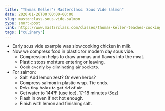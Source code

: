 ```yaml
---
title: "Thomas Keller's Masterclass: Sous Vide Salmon"
date: 2020-01-26T00:00:00-00:00
slug: masterclass-sous-vide-salmon
type: short-post
link: https://www.masterclass.com/classes/thomas-keller-teaches-cooking-techniques-iii-seafood-sous-vide-and-desserts
tags: ["culinary"]
---
```


* Early sous vide example was slow cooking chicken in milk.
* Now we compress food in plastic for modern day sous vide.
    * Compression helps to draw aromas and flavors into the meat.
    * Plastic stops moisture entering or leaving.
    * Cook evenly by eliminating air pockets.
* For salmon:
    * Salt. Add lemon zest? Or even herbs?
    * Compress salmon in plastic wrap. Tie ends.
    * Poke tiny holes to get rid of air.
    * Get water to 144°F (use ice), 17-18 minutes (6oz)
    * Flash in oven if not hot enough.
    * Finish with lemon and finishing salt.